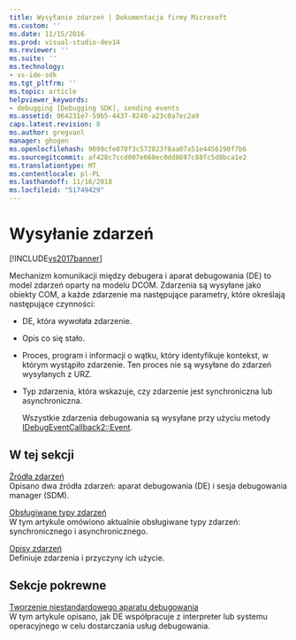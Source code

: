 ```yaml
---
title: Wysyłanie zdarzeń | Dokumentacja firmy Microsoft
ms.custom: ''
ms.date: 11/15/2016
ms.prod: visual-studio-dev14
ms.reviewer: ''
ms.suite: ''
ms.technology:
- vs-ide-sdk
ms.tgt_pltfrm: ''
ms.topic: article
helpviewer_keywords:
- debugging [Debugging SDK], sending events
ms.assetid: 064231e7-59b5-4437-8240-a23c0a7ec2a9
caps.latest.revision: 8
ms.author: gregvanl
manager: ghogen
ms.openlocfilehash: 9099cfe070f3c572823f8aa07a51e4456190f7b6
ms.sourcegitcommit: af428c7ccd007e668ec0dd8697c88fc5d8bca1e2
ms.translationtype: MT
ms.contentlocale: pl-PL
ms.lasthandoff: 11/16/2018
ms.locfileid: "51749429"
---
```

# <a name="sending-events"></a>Wysyłanie zdarzeń
[!INCLUDE[vs2017banner](../../includes/vs2017banner.md)]

Mechanizm komunikacji między debugera i aparat debugowania (DE) to model zdarzeń oparty na modelu DCOM. Zdarzenia są wysyłane jako obiekty COM, a każde zdarzenie ma następujące parametry, które określają następujące czynności:  
  
- DE, która wywołała zdarzenie.  
  
- Opis co się stało.  
  
- Proces, program i informacji o wątku, który identyfikuje kontekst, w którym wystąpiło zdarzenie. Ten proces nie są wysyłane do zdarzeń wysyłanych z URZ.  
  
- Typ zdarzenia, która wskazuje, czy zdarzenie jest synchroniczna lub asynchroniczna.  
  
  Wszystkie zdarzenia debugowania są wysyłane przy użyciu metody [IDebugEventCallback2::Event](../../extensibility/debugger/reference/idebugeventcallback2-event.md).  
  
## <a name="in-this-section"></a>W tej sekcji  
 [Źródła zdarzeń](../../extensibility/debugger/event-sources-visual-studio-sdk.md)  
 Opisano dwa źródła zdarzeń: aparat debugowania (DE) i sesja debugowania manager (SDM).  
  
 [Obsługiwane typy zdarzeń](../../extensibility/debugger/supported-event-types.md)  
 W tym artykule omówiono aktualnie obsługiwane typy zdarzeń: synchronicznego i asynchronicznego.  
  
 [Opisy zdarzeń](../../extensibility/debugger/event-descriptions.md)  
 Definiuje zdarzenia i przyczyny ich użycie.  
  
## <a name="related-sections"></a>Sekcje pokrewne  
 [Tworzenie niestandardowego aparatu debugowania](../../extensibility/debugger/creating-a-custom-debug-engine.md)  
 W tym artykule opisano, jak DE współpracuje z interpreter lub systemu operacyjnego w celu dostarczania usług debugowania.

